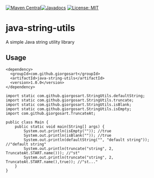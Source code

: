 [![Maven Central](https://img.shields.io/maven-central/v/com.github.giorgosart/java-string-utils.svg?label=Maven%20Central)](https://search.maven.org/search?q=g:%22com.github.giorgosart%22%20AND%20a:%22java-string-utils%22)[![Javadocs](https://www.javadoc.io/badge/com.github.giorgosart/java-string-utils.svg)](https://www.javadoc.io/doc/com.github.giorgosart/java-string-utils)
[![License: MIT](https://img.shields.io/badge/License-MIT-yellow.svg)](https://opensource.org/licenses/MIT)

# java-string-utils
A simple Java string utility library

## Usage
```
<dependency>
  <groupId>com.github.giorgosart</groupId>
  <artifactId>java-string-utils</artifactId>
  <version>1.0.0</version>
</dependency>
```

```
import static com.github.giorgosart.StringUtils.defaultString;
import static com.github.giorgosart.StringUtils.truncate;
import static com.github.giorgosart.StringUtils.isBlank;
import static com.github.giorgosart.StringUtils.isEmpty;
import com.github.giorgosart.TruncateAt;

public class Main {
    public static void main(String[] args) {
        System.out.println(isEmpty("")); //true
        System.out.println(isBlank("")); //true
        System.out.println(defaultString("", "default string")); //"default string"
        System.out.println(truncate("string", 2, TruncateAt.START.name())); //"st"
        System.out.println(truncate("string", 2, TruncateAt.START.name(),true)); //"st..."
    }
}
```
